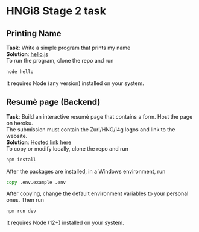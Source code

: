 # HNGi8 Stage 2 task
## Printing Name
**Task**: Write a simple program that prints my name  
**Solution**: [hello.js](hello.js)  
To run the program, clone the repo and run
```cmd
node hello
```  
It requires Node (any version) installed on your system.

## Resumè page (Backend)
**Task**: Build an interactive resumè page that contains a form. Host the page on heroku.  
The submission must contain the Zuri/HNG/i4g logos and link to the website.  
**Solution**: [Hosted link here](https://diporesume.herokuapp.com/)  
To copy or modify locally, clone the repo and run  
```cmd
npm install
```
After the packages are installed, in a Windows environment, run  
```cmd
copy .env.example .env
```
After copying, change the default environment variables to your personal ones. Then run  
```cmd
npm run dev
```
It requires Node (12+) installed on your system.